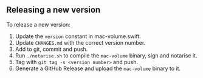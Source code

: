 ## Releasing a new version

To release a new version:

1. Update the `version` constant in mac-volume.swift.
2. Update `CHANGES.md` with the correct version number.
3. Add to git, commit and push.
4. Run `./notarise.sh` to compile the `mac-volume` binary, sign and notarise it.
5. Tag with `git tag -s <version number>` and push.
6. Generate a GitHub Release and upload the `mac-volume` binary to it.
